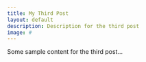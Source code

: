 ```yaml
---
title: My Third Post
layout: default
description: Description for the third post
image: #
---
```


Some sample content for the third post...
